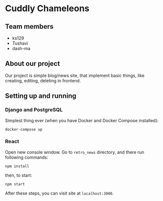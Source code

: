 # Cuddly Chameleons
## Team members
- ks129
- Tushavi
- dash-ma

## About our project
Our project is simple blog/news site, that implement basic things, like creating, editing, deleting in frontend.

## Setting up and running
### Django and PostgreSQL
Simplest thing ever (when you have Docker and Docker Compose installed):
```
docker-compose up
```

### React
Open new console window. Go to `retro_news` directory, and there run following commands:
```
npm install
```
then, to start:
```
npm start
```
After these steps, you can visit site at `localhost:3000`.

